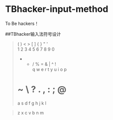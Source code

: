 # TBhacker-input-method
To Be hackers！

##TBhacker输入法符号设计
 >( ) < > [ ] { } " '   
 >1 2 3 4 5 6 7 8 9 0   
 >  - * / % = & | ^ !        
 >q w e r t y u i o p    
 ># ~ \ ? . , : ; @    
 >a s d f g h j k l     
      
 >z x c v b n m      

